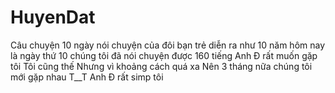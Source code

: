 # HuyenDat
Câu chuyện 10 ngày nói chuyện 
của đôi bạn trẻ 
diễn ra như 10 năm
hôm nay là ngày thứ 10 
chúng tôi đã nói chuyện được 160 tiếng
Anh Đ rất muốn gặp tôi
Tôi cũng thế
Nhưng vì khoảng cách quá xa 
Nên 3 tháng nữa chúng tôi mới gặp nhau
T__T 
Anh Đ rất simp tôi
